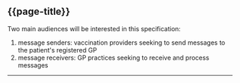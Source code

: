 ## {{page-title}}

Two main audiences will be interested in this specification:

1. message senders: vaccination providers seeking to send messages to the patient's registered GP
2. message receivers: GP practices seeking to receive and process messages

---